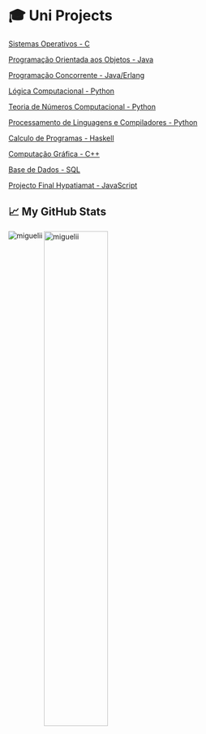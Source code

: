 <h1 align="left">🎓 Uni Projects</h1>
 
 [Sistemas Operativos - C](https://github.com/Miguelii/SO-Project)
 
 [Programação Orientada aos Objetos - Java](https://github.com/Miguelii/POO-Project)
 
 [Programação Concorrente - Java/Erlang]()
 
 [Lógica Computacional - Python](https://github.com/Miguelii/LC-Projects)
 
 [Teoria de Números Computacional - Python](https://github.com/Miguelii/TNC)
 
 [Processamento de Linguagens e Compiladores - Python](https://github.com/Miguelii/PLC-Projects)
 
 [Calculo de Programas - Haskell](https://github.com/Miguelii/uminho.CP-Project)
 
 [Computação Gráfica - C++](https://github.com/Miguelii/CG-Project)
 
 [Base de Dados - SQL](https://github.com/Miguelii/BD-Project)
 
 [Projecto Final Hypatiamat - JavaScript](https://github.com/Miguelii/Geometrix2)
 
<h2 align="left">📈 My GitHub Stats</h2>
<p><img align="left" src="https://github-readme-stats.vercel.app/api/top-langs?username=miguelii&theme=dark&show_icons=true&locale=en&layout=compact" alt="miguelii" /></p>
<p><img align="center" src="https://github-readme-stats.vercel.app/api?username=miguelii&theme=dark&count_private=true&show_icons=true" alt="miguelii" width="50%"/>
